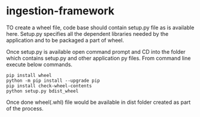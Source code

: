 # ingestion-framework

TO create a wheel file, code base should contain setup.py file as is available here. Setup.py specifies all the dependent libraries needed by the application and to be packaged a part of wheel.

Once setup.py is available open command prompt and CD into the folder which contains setup.py and other application py files.
From command line execute below commands.

````
pip install wheel
python -m pip install --upgrade pip
pip install check-wheel-contents
python setup.py bdist_wheel 
````
Once done wheel(.whl) file would be available in dist folder created as part of the process.
